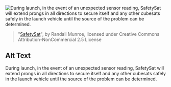 ![During launch, in the event of an unexpected sensor reading, SafetySat will extend prongs in all directions to secure itself and any other cubesats safely in the launch vehicle until the source of the problem can be determined.](https://imgs.xkcd.com/comics/safetysat.png)
> "[SafetySat](https://xkcd.com/1992/)", by Randall Munroe, licensed under Creative Commons Attribution-NonCommercial 2.5 License

## Alt Text
During launch, in the event of an unexpected sensor reading, SafetySat will extend prongs in all directions to secure itself and any other cubesats safely in the launch vehicle until the source of the problem can be determined.
